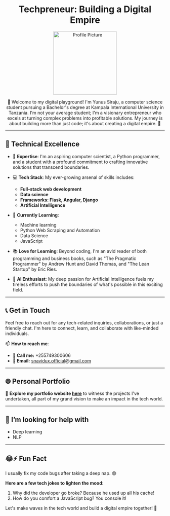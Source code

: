 <!--
**snavid/snavid** is a ✨ _special_ ✨ repository because its `README.md` (this file) appears on your GitHub profile.

Here are some ideas to get you started:

- 🔭 I’m currently working on ...
- 
- 👯 I’m looking to collaborate on ...
-...
- 💬 Ask me about ...
-  ...
- 😄 Pronouns: ...
-  ...
-->

<div align="center">
  <h1>Techpreneur: Building a Digital Empire</h1>
  <img src="https://th.bing.com/th/id/R.2b475a9e65af162e87c8828596ffd905?rik=t352CwXJ8sJz%2fw&pid=ImgRaw&r=0" alt="Profile Picture" width="200px">

  <p>👋 Welcome to my digital playground! I'm Yunus Siraju, a computer science student pursuing a Bachelor's degree at Kampala International University in Tanzania. I'm not your average student; I'm a visionary entrepreneur who excels at turning complex problems into profitable solutions. My journey is about building more than just code; it's about creating a digital empire. 🚀</p>
</div>

---

## 🧠 Technical Excellence

- 🔗 **Expertise**: I'm an aspiring computer scientist, a Python programmer, and a student with a profound commitment to crafting innovative solutions that transcend boundaries.

- 💻 **Tech Stack**: My ever-growing arsenal of skills includes:
  - **Full-stack web development**
  - **Data science**
  - **Frameworks: Flask, Angular, Django**
  - **Artificial Intelligence**

- 🌱 **Currently Learning**:
  - Machine learning
  - Python Web Scraping and Automation
  - Data Science
  - JavaScript

- 📚 **Love for Learning**: Beyond coding, I'm an avid reader of both programming and business books, such as "The Pragmatic Programmer" by Andrew Hunt and David Thomas, and "The Lean Startup" by Eric Ries.

- 🤖 **AI Enthusiast**: My deep passion for Artificial Intelligence fuels my tireless efforts to push the boundaries of what's possible in this exciting field.

---

## 📞 Get in Touch

Feel free to reach out for any tech-related inquiries, collaborations, or just a friendly chat. I'm here to connect, learn, and collaborate with like-minded individuals.

📫 **How to reach me**:
- **📱 Call me:** +255749300606
- **📧 Email:** [snavidux.official@gmail.com](mailto:snavidux.official@gmail.com)

---

## 🌐 Personal Portfolio

🚀 **Explore my portfolio website [here](comming-Soon)** to witness the projects I've undertaken, all part of my grand vision to make an impact in the tech world.

---

## 🤔 I’m looking for help with
- Deep learning
- NLP

---

## 😂⚡ Fun Fact

I usually fix my code bugs after taking a deep nap. 😄

**Here are a few tech jokes to lighten the mood:**

1. Why did the developer go broke? Because he used up all his cache!
2. How do you comfort a JavaScript bug? You console it!

Let's make waves in the tech world and build a digital empire together! 🚀
